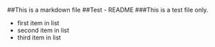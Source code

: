 ##This is a markdown file
##Test - README
###This is a test file only. 
* first item in list
* second item in list
* third item in list